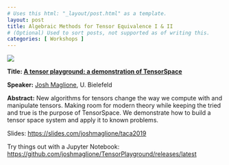 ```yaml
---
# Uses this html: "_layout/post.html" as a template.
layout: post 
title: Algebraic Methods for Tensor Equivalence I & II
# (Optional) Used to sort posts, not supported as of writing this.
categories: [ Workshops ]
---
```


![](/uploads/images/tensor-logo.jpg)



<a name="Maglione" />
<b>Title: <a href="https://slides.com/joshmaglione/taca2019"> A tensor playground: a demonstration of TensorSpace</a></b>

**Speaker:** <a href="https://joshmaglione.weebly.com/">Josh Maglione</a>, U. Bielefeld

**Abstract:** New algorithms for tensors change the way we compute with and manipulate tensors. Making room for modern theory while keeping the tried and true is the purpose of TensorSpace. We demonstrate how to build a tensor space system and apply it to known problems.

Slides: 
https://slides.com/joshmaglione/taca2019

Try things out with a Jupyter Notebook:
https://github.com/joshmaglione/TensorPlayground/releases/latest 

